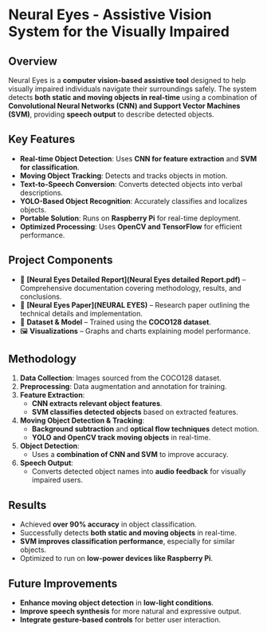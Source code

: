 # Neural Eyes - Assistive Vision System for the Visually Impaired

## Overview
Neural Eyes is a **computer vision-based assistive tool** designed to help visually impaired individuals navigate their surroundings safely. The system detects **both static and moving objects in real-time** using a combination of **Convolutional Neural Networks (CNN) and Support Vector Machines (SVM)**, providing **speech output** to describe detected objects.

## Key Features
- **Real-time Object Detection**: Uses **CNN for feature extraction** and **SVM for classification**.
- **Moving Object Tracking**: Detects and tracks objects in motion.
- **Text-to-Speech Conversion**: Converts detected objects into verbal descriptions.
- **YOLO-Based Object Recognition**: Accurately classifies and localizes objects.
- **Portable Solution**: Runs on **Raspberry Pi** for real-time deployment.
- **Optimized Processing**: Uses **OpenCV and TensorFlow** for efficient performance.

## Project Components
- 📄 **[Neural Eyes Detailed Report](Neural Eyes detailed Report.pdf)** – Comprehensive documentation covering methodology, results, and conclusions.
- 📄 **[Neural Eyes Paper](NEURAL EYES)** – Research paper outlining the technical details and implementation.
- 📂 **Dataset & Model** – Trained using the **COCO128 dataset**.
- 🖼️ **Visualizations** – Graphs and charts explaining model performance.

## Methodology
1. **Data Collection**: Images sourced from the COCO128 dataset.
2. **Preprocessing**: Data augmentation and annotation for training.
3. **Feature Extraction**: 
   - **CNN extracts relevant object features**.
   - **SVM classifies detected objects** based on extracted features.
4. **Moving Object Detection & Tracking**:
   - **Background subtraction** and **optical flow techniques** detect motion.
   - **YOLO and OpenCV track moving objects** in real-time.
5. **Object Detection**:
   - Uses a **combination of CNN and SVM** to improve accuracy.
6. **Speech Output**:
   - Converts detected object names into **audio feedback** for visually impaired users.

## Results
- Achieved **over 90% accuracy** in object classification.
- Successfully detects **both static and moving objects** in real-time.
- **SVM improves classification performance**, especially for similar objects.
- Optimized to run on **low-power devices like Raspberry Pi**.

## Future Improvements
- **Enhance moving object detection** in **low-light conditions**.
- **Improve speech synthesis** for more natural and expressive output.
- **Integrate gesture-based controls** for better user interaction.
